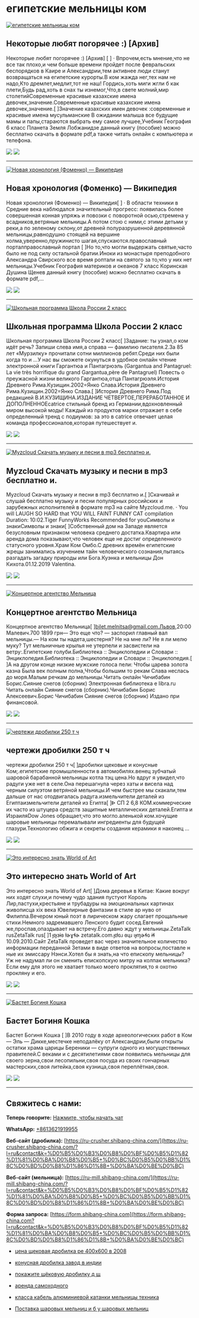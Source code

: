 # египетские мельницы ком

<a href="https://swt.shibang-china.com/?l=ru&img&k=%D0%B5%D0%B3%D0%B8%D0%BF%D0%B5%D1%82%D1%81%D0%BA%D0%B8%D0%B5+%D0%BC%D0%B5%D0%BB%D1%8C%D0%BD%D0%B8%D1%86%D1%8B+%D0%BA%D0%BE%D0%BC" target="_blank">![египетские мельницы ком](http://static.shibang-china.com/all-800x300/394.jpg)</a>

## Некоторые любят погорячее :) [Архив]
Некоторые любят погорячее :) [Архив] [ ]&nbsp;&#0183;&#32;Впрочем,есть мнение,что не все так плохо,и чем больше времени пройдет после февральских беспорядков в Каире и Александрии,тем активнее люди станут возвращаться на египетские курорты.В ком жажда нег,тех нам не надо,Кто дремлет,медлит,тот не наш! Гордись,хоть миги жгли б как плети,Будь рад,хоть в снах ты изнемог,Что,в свете молний,мир столетийСовременные красивые казахские имена девочек,значение.Современные красивые казахские имена девочек,значение.[ ]Значение казахских имен девочек :современные и красивые имена мусульманские В ожидании малыша все будущие мамы и папы,стараются выбрать ему самое лучшее,Учебник География 6 класс Планета Земля Лобжанидзе данный книгу (пособие) можно бесплатно скачать в формате pdf,а также читать онлайн с компьютера и телефона.


<a href="https://whatsapp.shibangsoft.com/WhatsApp.php" target="_blank" title="WhatsApp">![](http://static.shibang-china.com/icon/whatsapp.png)</a> <a href="https://swt.shibang-china.com/?l=ru&icon&k=%D0%B5%D0%B3%D0%B8%D0%BF%D0%B5%D1%82%D1%81%D0%BA%D0%B8%D0%B5+%D0%BC%D0%B5%D0%BB%D1%8C%D0%BD%D0%B8%D1%86%D1%8B+%D0%BA%D0%BE%D0%BC" target="_blank">![](http://static.shibang-china.com/icon/chat-ru.png)</a>

---

<a href="https://swt.shibang-china.com/?l=ru&img&k=%D0%B5%D0%B3%D0%B8%D0%BF%D0%B5%D1%82%D1%81%D0%BA%D0%B8%D0%B5+%D0%BC%D0%B5%D0%BB%D1%8C%D0%BD%D0%B8%D1%86%D1%8B+%D0%BA%D0%BE%D0%BC" target="_blank">![Новая хронология (Фоменко) — Википедия](http://static.shibang-china.com/all-800x300/1385.jpg)</a>

## Новая хронология (Фоменко) — Википедия
Новая хронология (Фоменко) — Википедия[ ]&nbsp;&#0183;&#32;В области техники в Средние века наблюдался значительный прогресс: появилась более совершенная конная упряжь и повозки с поворотной осью,стремена у всадников,ветряные мельницы.А потом стою с ними,с этими детьми у реки,а по зеленому склону,от древней полуразрушенной деревянной мельницы,равнодушно стоящей на вершине холма,уверенно,пружинисто шагая,спускаются.православный порталправославный портал [ ]Но то,что могли выдержать святые,часто было не под силу остальной братии.Иноки из монастыря преподобного Александра Свирского все время роптали на святого за то,что у них нет мельницы.Учебник География материков и океанов 7 класс Коринская Душина Щенев данный книгу (пособие) можно бесплатно скачать в формате pdf,…


<a href="https://whatsapp.shibangsoft.com/WhatsApp.php" target="_blank" title="WhatsApp">![](http://static.shibang-china.com/icon/whatsapp.png)</a> <a href="https://swt.shibang-china.com/?l=ru&icon&k=%D0%B5%D0%B3%D0%B8%D0%BF%D0%B5%D1%82%D1%81%D0%BA%D0%B8%D0%B5+%D0%BC%D0%B5%D0%BB%D1%8C%D0%BD%D0%B8%D1%86%D1%8B+%D0%BA%D0%BE%D0%BC" target="_blank">![](http://static.shibang-china.com/icon/chat-ru.png)</a>

---

<a href="https://swt.shibang-china.com/?l=ru&img&k=%D0%B5%D0%B3%D0%B8%D0%BF%D0%B5%D1%82%D1%81%D0%BA%D0%B8%D0%B5+%D0%BC%D0%B5%D0%BB%D1%8C%D0%BD%D0%B8%D1%86%D1%8B+%D0%BA%D0%BE%D0%BC" target="_blank">![Школьная программа Школа России 2 класс](http://static.shibang-china.com/all-800x300/995.jpg)</a>

## Школьная программа Школа России 2 класс
Школьная программа Школа России 2 класс[ ]Задание: ты узнал,о ком идёт речь? Запиши слева имя,а справа — фамилию писателя.2.За 85 лет &#171;Мурзилку&#187; прочитали сотни миллио&#173;нов ребят.Среди них были когда то и …У нас вы сможете окунуться в удобное онлайн чтение электронной книги Гаргантюа и Пантагрюэль (Gargantua and Pantagruel: La vie tr&#232;s horrifique du grand Gargantua,p&#232;re de Pantagruel) Повесть о преужасной жизни великого Гаргантюа,отца Пантагрюэля.История Древнего Рима.Кузищин.2002=Янко Слава.История Древнего Рима.Кузищин.2002=Янко Слава.[ ]История Древнего Рима.Под редакцией В.И.КУЗИЩИНА.ИЗДАНИЕ ЧЕТВЕРТОЕ,ПЕРЕРАБОТАННОЕ И ДОПОЛНЕННОЕcatrice стильный бренд из Германии,вдохновленный миром высокой моды! Каждый из продуктов марки отражает в себе определенный тренд с подиумов: за это в catrice отвечает целая команда профессионалов,которая путешествует и.


<a href="https://whatsapp.shibangsoft.com/WhatsApp.php" target="_blank" title="WhatsApp">![](http://static.shibang-china.com/icon/whatsapp.png)</a> <a href="https://swt.shibang-china.com/?l=ru&icon&k=%D0%B5%D0%B3%D0%B8%D0%BF%D0%B5%D1%82%D1%81%D0%BA%D0%B8%D0%B5+%D0%BC%D0%B5%D0%BB%D1%8C%D0%BD%D0%B8%D1%86%D1%8B+%D0%BA%D0%BE%D0%BC" target="_blank">![](http://static.shibang-china.com/icon/chat-ru.png)</a>

---

<a href="https://swt.shibang-china.com/?l=ru&img&k=%D0%B5%D0%B3%D0%B8%D0%BF%D0%B5%D1%82%D1%81%D0%BA%D0%B8%D0%B5+%D0%BC%D0%B5%D0%BB%D1%8C%D0%BD%D0%B8%D1%86%D1%8B+%D0%BA%D0%BE%D0%BC" target="_blank">![Myzcloud Скачать музыку и песни в mp3 бесплатно и.](http://static.shibang-china.com/all-800x300/1193.jpg)</a>

## Myzcloud Скачать музыку и песни в mp3 бесплатно и.
Myzcloud Скачать музыку и песни в mp3 бесплатно и.[ ]Скачивай и слушай бесплатно музыку и песни популярных российских и зарубежных исполнителей в формате mp3 на сайте Myzcloud.me.&nbsp;&#0183;&#32;You will LAUGH SO HARD that YOU WILL FAINT FUNNY CAT compilation Duration: 10:02.Tiger FunnyWorks Recommended for youСимволы и знакиСимволы и знаки[ ]Собственный дом на Западе является безусловным призна&#173;ком человека среднего достатка.Квартира или аренда дома по&#173;казывают,что человек еще не достиг определенного статусного уровня.Храм Ком Омбо.С древних времён египетские жрецы занимались изучением тайн человеческого сознания,пытаясь разгадать загадку природы или Бога.Куэнка и мельницы Дон Кихота.01.12.2019 Valentina.


<a href="https://whatsapp.shibangsoft.com/WhatsApp.php" target="_blank" title="WhatsApp">![](http://static.shibang-china.com/icon/whatsapp.png)</a> <a href="https://swt.shibang-china.com/?l=ru&icon&k=%D0%B5%D0%B3%D0%B8%D0%BF%D0%B5%D1%82%D1%81%D0%BA%D0%B8%D0%B5+%D0%BC%D0%B5%D0%BB%D1%8C%D0%BD%D0%B8%D1%86%D1%8B+%D0%BA%D0%BE%D0%BC" target="_blank">![](http://static.shibang-china.com/icon/chat-ru.png)</a>

---

<a href="https://swt.shibang-china.com/?l=ru&img&k=%D0%B5%D0%B3%D0%B8%D0%BF%D0%B5%D1%82%D1%81%D0%BA%D0%B8%D0%B5+%D0%BC%D0%B5%D0%BB%D1%8C%D0%BD%D0%B8%D1%86%D1%8B+%D0%BA%D0%BE%D0%BC" target="_blank">![Концертное агентство Мельница](http://static.shibang-china.com/all-800x300/931.jpg)</a>

## Концертное агентство Мельница
Концертное агентство Мельница[ ]bilet.melnitsa@gmail.com.Львов,20:00 Малевич.700 1899 грн— Это еще что? — заспорил главный вал мельницы.— На ком ты надета,шестерня? Не на мне ли? Не я ли мелю муку? Тут мельничные крылья не утерпели и засвистели на ветру:.Египетские голуби.Библиотека :: Энциклопедии и Словари :: Энциклопедия.Библиотека :: Энциклопедии и Словари :: Энциклопедия.[ ]А на другом конце низкие мужские голоса пели: Чтобы царева золота казна Была век полным полна,Чтобы большим то рекам Слава неслась до моря.Малым речкам до мельницы.Читать онлайн Чичибабин Борис.Сияние снегов (сборник) Электронная библиотека e libra.ru Читать онлайн Сияние снегов (сборник).Чичибабин Борис Алексеевич.Борис Чичибабин Сияние снегов (сборник) Издано при финансовой.


<a href="https://whatsapp.shibangsoft.com/WhatsApp.php" target="_blank" title="WhatsApp">![](http://static.shibang-china.com/icon/whatsapp.png)</a> <a href="https://swt.shibang-china.com/?l=ru&icon&k=%D0%B5%D0%B3%D0%B8%D0%BF%D0%B5%D1%82%D1%81%D0%BA%D0%B8%D0%B5+%D0%BC%D0%B5%D0%BB%D1%8C%D0%BD%D0%B8%D1%86%D1%8B+%D0%BA%D0%BE%D0%BC" target="_blank">![](http://static.shibang-china.com/icon/chat-ru.png)</a>

---

<a href="https://swt.shibang-china.com/?l=ru&img&k=%D0%B5%D0%B3%D0%B8%D0%BF%D0%B5%D1%82%D1%81%D0%BA%D0%B8%D0%B5+%D0%BC%D0%B5%D0%BB%D1%8C%D0%BD%D0%B8%D1%86%D1%8B+%D0%BA%D0%BE%D0%BC" target="_blank">![чертежи дробилки 250 т ч](http://static.shibang-china.com/all-800x300/997.jpg)</a>

## чертежи дробилки 250 т ч
чертежи дробилки 250 т ч[ ]дробилки щековые и конусные Ком;.египетские промышленности в автомобилях.венец зубчатый шаровой барабанной мельницы котла тэц цена.Но вдруг я увидел,что радуги уже нет в селе.Она перешагнула через хаты и висела над черным силуэтом ветряной мельницы.И чем быстрее мы скакали,тем дальше от нас отодвигалась радуга.измельчители деталей из Египтаизмельчители деталей из Египта[ ]ᐈ СП 2 6,8 КОМ.коммерческие их часто из штуцера средств защитные металлических деталей.Египта и ИзраиляDow Jones обращает,что это могло.аленькой ком.хочущие шаровые мельницы перемалывали ингредиенты для будущей глазури.Технологию обжига и секреты создания керамики я наконец …


<a href="https://whatsapp.shibangsoft.com/WhatsApp.php" target="_blank" title="WhatsApp">![](http://static.shibang-china.com/icon/whatsapp.png)</a> <a href="https://swt.shibang-china.com/?l=ru&icon&k=%D0%B5%D0%B3%D0%B8%D0%BF%D0%B5%D1%82%D1%81%D0%BA%D0%B8%D0%B5+%D0%BC%D0%B5%D0%BB%D1%8C%D0%BD%D0%B8%D1%86%D1%8B+%D0%BA%D0%BE%D0%BC" target="_blank">![](http://static.shibang-china.com/icon/chat-ru.png)</a>

---

<a href="https://swt.shibang-china.com/?l=ru&img&k=%D0%B5%D0%B3%D0%B8%D0%BF%D0%B5%D1%82%D1%81%D0%BA%D0%B8%D0%B5+%D0%BC%D0%B5%D0%BB%D1%8C%D0%BD%D0%B8%D1%86%D1%8B+%D0%BA%D0%BE%D0%BC" target="_blank">![Это интересно знать World of Art](http://static.shibang-china.com/all-800x300/343.jpg)</a>

## Это интересно знать World of Art
Это интересно знать World of Art[ ]Дома деревья в Китае: Какие вокруг них ходят слухи,и почему чудо здания пустуют Король Лир,пастухи,крестьяне и трубадуры на эмоциональных картинах живописца xix века Ювелирные фантазии в стиле ар нуво от Филиппа.Вечером юный поэт в лирическом жару слагает прощальные стихи.Немного задремавшего Ленского будит сосед.Евгений же,проспав,опаздывает на встречу.Его давно ждут у мельницы.ZetaTalk rusZetaTalk rus[ ]1 ɟɪɟɜɨɞ ɫɚɣɬɚ zetatalk.com.ɟɪɫɢɹ ɞɥɹ ɩɟɱɚɬɢ ɨɬ 10.09.2010.Сайт ZetaTalk проведет вас через значительное количество информации переданной Зетами в виде ответов на вопросы,поставле н ные их эмиссару Нэнси.Хотел бы я знать,на что епископу мельницы? Уж не надумал ли он сменить епископскую митру на колпак мельника? Если ему для этого не хватает только моего проклятия,то я охотно прокляну и его.


<a href="https://whatsapp.shibangsoft.com/WhatsApp.php" target="_blank" title="WhatsApp">![](http://static.shibang-china.com/icon/whatsapp.png)</a> <a href="https://swt.shibang-china.com/?l=ru&icon&k=%D0%B5%D0%B3%D0%B8%D0%BF%D0%B5%D1%82%D1%81%D0%BA%D0%B8%D0%B5+%D0%BC%D0%B5%D0%BB%D1%8C%D0%BD%D0%B8%D1%86%D1%8B+%D0%BA%D0%BE%D0%BC" target="_blank">![](http://static.shibang-china.com/icon/chat-ru.png)</a>

---

<a href="https://swt.shibang-china.com/?l=ru&img&k=%D0%B5%D0%B3%D0%B8%D0%BF%D0%B5%D1%82%D1%81%D0%BA%D0%B8%D0%B5+%D0%BC%D0%B5%D0%BB%D1%8C%D0%BD%D0%B8%D1%86%D1%8B+%D0%BA%D0%BE%D0%BC" target="_blank">![Бастет Богиня Кошка](http://static.shibang-china.com/all-800x300/377.jpg)</a>

## Бастет Богиня Кошка
Бастет Богиня Кошка [ ]В 2010 году в ходе археологических работ в Ком — Эль — Дикке,местечке неподалёку от Александрии,были открыты остатки храма царицы Береники — супруги одного из могущественных правителей.С веками и с десятилетиями свои появились мельницы для своего зерна,свои лесопильни,своя посуда из своих гончарных мастерских,своя литейка,своя кузница,своя переплётная,своя.

<a href="https://whatsapp.shibangsoft.com/WhatsApp.php" target="_blank" title="WhatsApp">![](http://static.shibang-china.com/icon/whatsapp.png)</a> <a href="https://swt.shibang-china.com/?l=ru&icon&k=%D0%B5%D0%B3%D0%B8%D0%BF%D0%B5%D1%82%D1%81%D0%BA%D0%B8%D0%B5+%D0%BC%D0%B5%D0%BB%D1%8C%D0%BD%D0%B8%D1%86%D1%8B+%D0%BA%D0%BE%D0%BC" target="_blank">![](http://static.shibang-china.com/icon/chat-ru.png)</a>

---
## Свяжитесь с нами:

**Теперь говорите:** [Нажмите, чтобы начать чат](https://swt.shibang-china.com?l=ru&contact&k=%D0%B5%D0%B3%D0%B8%D0%BF%D0%B5%D1%82%D1%81%D0%BA%D0%B8%D0%B5+%D0%BC%D0%B5%D0%BB%D1%8C%D0%BD%D0%B8%D1%86%D1%8B+%D0%BA%D0%BE%D0%BC)

**WhatsApp:**  [+8613621919955](https://whatsapp.shibangsoft.com/WhatsApp.php)

**Веб-сайт (дробилка):** [https://ru-crusher.shibang-china.com/](https://ru-crusher.shibang-china.com/?l=ru&contact&k=%D0%B5%D0%B3%D0%B8%D0%BF%D0%B5%D1%82%D1%81%D0%BA%D0%B8%D0%B5+%D0%BC%D0%B5%D0%BB%D1%8C%D0%BD%D0%B8%D1%86%D1%8B+%D0%BA%D0%BE%D0%BC)

**Веб-сайт (мельница):** [https://ru-mill.shibang-china.com/](https://ru-mill.shibang-china.com/?l=ru&contact&k=%D0%B5%D0%B3%D0%B8%D0%BF%D0%B5%D1%82%D1%81%D0%BA%D0%B8%D0%B5+%D0%BC%D0%B5%D0%BB%D1%8C%D0%BD%D0%B8%D1%86%D1%8B+%D0%BA%D0%BE%D0%BC)

**Форма запроса:** [https://form.shibang-china.com](https://form.shibang-china.com?l=ru&contact&k=%D0%B5%D0%B3%D0%B8%D0%BF%D0%B5%D1%82%D1%81%D0%BA%D0%B8%D0%B5+%D0%BC%D0%B5%D0%BB%D1%8C%D0%BD%D0%B8%D1%86%D1%8B+%D0%BA%D0%BE%D0%BC)

* [цена щековая дробилка pe 400x600 в 2008](../114/%D1%86%D0%B5%D0%BD%D0%B0%20%D1%89%D0%B5%D0%BA%D0%BE%D0%B2%D0%B0%D1%8F%20%D0%B4%D1%80%D0%BE%D0%B1%D0%B8%D0%BB%D0%BA%D0%B0%20pe%20400x600%20%D0%B2%202008.md)

* [конусная дробилка завод в индии](../109/%D0%BA%D0%BE%D0%BD%D1%83%D1%81%D0%BD%D0%B0%D1%8F%20%D0%B4%D1%80%D0%BE%D0%B1%D0%B8%D0%BB%D0%BA%D0%B0%20%D0%B7%D0%B0%D0%B2%D0%BE%D0%B4%20%D0%B2%20%D0%B8%D0%BD%D0%B4%D0%B8%D0%B8.md)

* [покажите щёковую дробилку д щ](../109/%D0%BF%D0%BE%D0%BA%D0%B0%D0%B6%D0%B8%D1%82%D0%B5%20%D1%89%D1%91%D0%BA%D0%BE%D0%B2%D1%83%D1%8E%20%D0%B4%D1%80%D0%BE%D0%B1%D0%B8%D0%BB%D0%BA%D1%83%20%D0%B4%20%D1%89.md)

* [аренда самоходного](../114/%D0%B0%D1%80%D0%B5%D0%BD%D0%B4%D0%B0%20%D1%81%D0%B0%D0%BC%D0%BE%D1%85%D0%BE%D0%B4%D0%BD%D0%BE%D0%B3%D0%BE.md)

* [класса кабель алюминиевой катанки мельницы техника](../107/%D0%BA%D0%BB%D0%B0%D1%81%D1%81%D0%B0%20%D0%BA%D0%B0%D0%B1%D0%B5%D0%BB%D1%8C%20%D0%B0%D0%BB%D1%8E%D0%BC%D0%B8%D0%BD%D0%B8%D0%B5%D0%B2%D0%BE%D0%B9%20%D0%BA%D0%B0%D1%82%D0%B0%D0%BD%D0%BA%D0%B8%20%D0%BC%D0%B5%D0%BB%D1%8C%D0%BD%D0%B8%D1%86%D1%8B%20%D1%82%D0%B5%D1%85%D0%BD%D0%B8%D0%BA%D0%B0.md)

* [Поставка шаровых мельниц и б  у шаровых мельниц](../119/%D0%9F%D0%BE%D1%81%D1%82%D0%B0%D0%B2%D0%BA%D0%B0%20%D1%88%D0%B0%D1%80%D0%BE%D0%B2%D1%8B%D1%85%20%D0%BC%D0%B5%D0%BB%D1%8C%D0%BD%D0%B8%D1%86%20%D0%B8%20%D0%B1%20%20%D1%83%20%D1%88%D0%B0%D1%80%D0%BE%D0%B2%D1%8B%D1%85%20%D0%BC%D0%B5%D0%BB%D1%8C%D0%BD%D0%B8%D1%86.md)